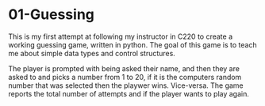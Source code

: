 # 01-Guessing
This is my first attempt at following my instructor in C220 to create a working guessing game, written in python. The goal of this game is to teach me about simple data types and control structures. 

The player is prompted with being asked their name, and then they are asked to and picks a number from 1 to 20, if it is the computers random number that was selected then the playwer wins. Vice-versa. The game reports the total number of attempts and if the player wants to play again.

